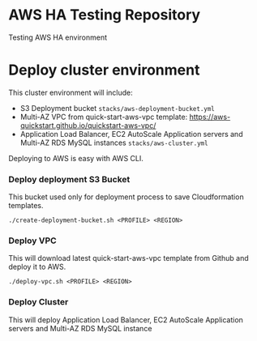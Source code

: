 # AWS HA Testing Repository

Testing AWS HA environment

# Deploy cluster environment

This cluster environment will include:

* S3 Deployment bucket `stacks/aws-deployment-bucket.yml`
* Multi-AZ VPC from quick-start-aws-vpc template: https://aws-quickstart.github.io/quickstart-aws-vpc/
* Application Load Balancer, EC2 AutoScale Application servers and Multi-AZ RDS MySQL instances `stacks/aws-cluster.yml`

Deploying to AWS is easy with AWS CLI. 

### Deploy deployment S3 Bucket

This bucket used only for deployment process to save Cloudformation templates.

```
./create-deployment-bucket.sh <PROFILE> <REGION>
```

### Deploy VPC

This will download latest quick-start-aws-vpc template from Github and deploy it to AWS.

```
./deploy-vpc.sh <PROFILE> <REGION>
```

### Deploy Cluster

This will deploy Application Load Balancer, EC2 AutoScale Application servers and Multi-AZ RDS MySQL instance

```
